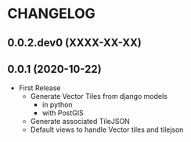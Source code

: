 CHANGELOG
=========

0.0.2.dev0  (XXXX-XX-XX)
------------------------


0.0.1       (2020-10-22)
------------------------

* First Release
  * Generate Vector Tiles from django models
      * in python
      * with PostGIS
  * Generate associated TileJSON
  * Default views to handle Vector tiles and tilejson
 
